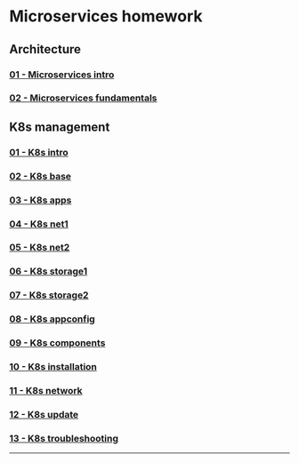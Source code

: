 # Microservices homework

## Architecture

### [01 - Microservices intro](11-micros-01-intro/)

### [02 - Microservices fundamentals](11-micros-02-fundamentals/)

## K8s management

### [01 - K8s intro](12-k8s-01-intro/)
### [02 - K8s base](12-k8s-02-base/)
### [03 - K8s apps](12-k8s-03-apps/)
### [04 - K8s net1](12-k8s-04-net1/)
### [05 - K8s net2](12-k8s-05-net2/)
### [06 - K8s storage1](12-k8s-06-storage1/)
### [07 - K8s storage2](12-k8s-07-storage2/)
### [08 - K8s appconfig](12-k8s-08-appconfig/)
### [09 - K8s components](13-k8s-01-components/)
### [10 - K8s installation](13-k8s-02-k8sinstall/)
### [11 - K8s network](13-k8s-03-k8net/)
### [12 - K8s update](13-k8s-04-update/)
### [13 - K8s troubleshooting](13-k8s-05-troubleshooting/)

---
